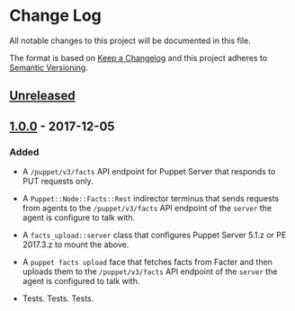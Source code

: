 # Change Log

All notable changes to this project will be documented in this file.

The format is based on [Keep a Changelog](http://keepachangelog.com/)
and this project adheres to [Semantic Versioning](http://semver.org/).


## [Unreleased]



## [1.0.0] - 2017-12-05
### Added

  - A `/puppet/v3/facts` API endpoint for Puppet Server that responds to PUT
    requests only.

  - A `Puppet::Node::Facts::Rest` indirector terminus that sends requests from
    agents to the `/puppet/v3/facts` API endpoint of the `server` the agent is
    configure to talk with.

  - A `facts_upload::server` class that configures Puppet Server 5.1.z or
    PE 2017.3.z to mount the above.

  - A `puppet facts upload` face that fetches facts from Facter and then
    uploads them to the `/puppet/v3/facts` API endpoint of the `server` the
    agent is configured to talk with.

  - Tests. Tests. Tests.


[Unreleased]: https://github.com/Sharpie/puppetserver-clj-file-server/compare/1.0.1...HEAD
[1.0.0]: https://github.com/Sharpie/puppetserver-clj-file-server/compare/5620a62...1.0.0
